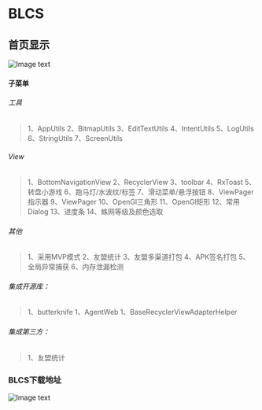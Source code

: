 # BLCS
## 首页显示
![Image text](https://github.com/DayorNight/BLCS/blob/master/home.png)

#### 子菜单

###### 工具
> 1、AppUtils
> 2、BitmapUtils
> 3、EditTextUtils
> 4、IntentUtils
> 5、LogUtils
> 6、StringUtils
> 7、ScreenUtils

###### View
> 1、BottomNavigationView
> 2、RecyclerView
> 3、toolbar
> 4、RxToast
> 5、转盘小游戏
> 6、跑马灯/水波纹/标签
> 7、滑动菜单/悬浮按钮
> 8、ViewPager指示器
> 9、ViewPager
> 10、OpenGl三角形
> 11、OpenGl矩形
> 12、常用Dialog
> 13、进度条
> 14、蛛网等级及颜色选取

###### 其他
> 1、采用MVP模式
> 2、友盟统计
> 3、友盟多渠道打包
> 4、APK签名打包
> 5、全局异常捕获
> 6、内存泄漏检测

###### 集成开源库：
> 1、butterknife
> 1、AgentWeb
> 1、BaseRecyclerViewAdapterHelper


###### 集成第三方：
> 1、友盟统计



### BLCS下载地址 
![Image text](https://github.com/DayorNight/BLCS/blob/master/BLCS.png)
